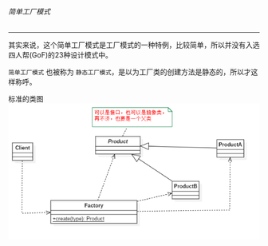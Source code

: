 ###### 简单工厂模式
---

其实来说，这个简单工厂模式是工厂模式的一种特例，比较简单，所以并没有入选四人帮(GoF)的23种设计模式中。

`简单工厂模式` 也被称为 `静态工厂模式`，是以为工厂类的创建方法是静态的，所以才这样称呼。

标准的类图<br/>
![](etc/simple-factory.png)
